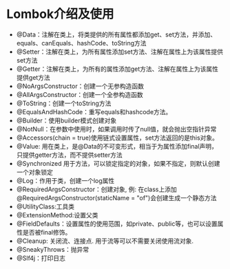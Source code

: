 # Lombok介绍及使用

- @Data：注解在类上，将类提供的所有属性都添加get、set方法，并添加、equals、canEquals、hashCode、toString方法
- @Setter：注解在类上，为所有属性添加set方法、注解在属性上为该属性提供set方法
- @Getter：注解在类上，为所有的属性添加get方法、注解在属性上为该属性提供get方法
- @NoArgsConstructor：创建一个无参构造函数
- @AllArgsConstructor：创建一个全参构造函数
- @ToString：创建一个toString方法
- @EqualsAndHashCode：重写equals和hashcode方法。
- @Builder：使用builder模式创建对象
- @NotNull：在参数中使用时，如果调用时传了null值，就会抛出空指针异常
- @Accessors(chain = true)使用链式设置属性，set方法返回的是this对象。
- @Value: 用在类上，是@Data的不可变形式，相当于为属性添加final声明，只提供getter方法，而不提供setter方法
- @Synchronized 用于方法，可以锁定指定的对象，如果不指定，则默认创建一个对象锁定
- @Log：作用于类，创建一个log属性
- @RequiredArgsConstructor：创建对象, 例: 在class上添加@RequiredArgsConstructor(staticName = "of")会创建生成一个静态方法
- @UtilityClass:工具类
- @ExtensionMethod:设置父类
- @FieldDefaults：设置属性的使用范围，如private、public等，也可以设置属性是否被final修饰。
- @Cleanup: 关闭流、连接点. 用于流等可以不需要关闭使用流对象.
- @SneakyThrows：抛异常
- @Slf4j：打印日志